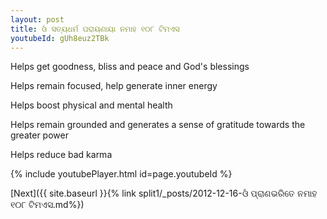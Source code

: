 ```yaml
---
layout: post
title: ଓଁ ସତ୍ୟଧର୍ମ ପରାୟଣାୟା ନମାହ ୧୦୮ ଟିମଏସ
youtubeId: gUh8euz2TBk
---
```

 
 
Helps get goodness, bliss and peace and God's blessings
 
Helps remain focused, help generate inner energy 
 
Helps boost physical and mental health 
 
Helps remain grounded and generates a sense of gratitude towards the greater power 
 
Helps reduce bad karma
 
 
 
 


{% include youtubePlayer.html id=page.youtubeId %}
 
[Next]({{ site.baseurl }}{% link  split1/_posts/2012-12-16-ଓଁ ପ୍ରାଣଭରିତେ ନମାହ ୧୦୮ ଟିମଏସ.md%})
 
